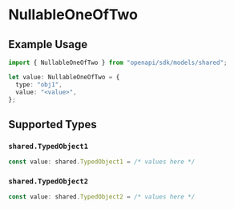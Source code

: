 # NullableOneOfTwo

## Example Usage

```typescript
import { NullableOneOfTwo } from "openapi/sdk/models/shared";

let value: NullableOneOfTwo = {
  type: "obj1",
  value: "<value>",
};
```

## Supported Types

### `shared.TypedObject1`

```typescript
const value: shared.TypedObject1 = /* values here */
```

### `shared.TypedObject2`

```typescript
const value: shared.TypedObject2 = /* values here */
```

